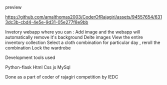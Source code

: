 preview

https://github.com/amalthomas2003/CoderOfRajagiri/assets/94557654/6313dc3b-cbd4-4e5e-9d31-05e277f8e9bb




Invetory webapp where you can :
Add image and the webapp will automatically remove it's background
Delte images
View the entire inventory collection
Select a cloth combination for particular day , reroll the combination
Lock the wardrobe

Development tools used

Python-flask
Html
Css
js
MySql

Done as a part of coder of rajagiri competition by IEDC
